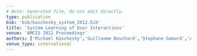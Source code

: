 ```yaml
---
# Note: Generated file, do not edit directly.
type: publication
bib: 'bib/kaschesky_system_2012.bib'
title: 'System Learning of User Interactions'
venue: 'AMCIS 2012 Proceedings'
authors: ['Michael Kaschesky','Guillaume Bouchard','Stephane Gamard','Adrian Gschwend','Patrick Furrer','Reinhard Riedl']
venue_type: international
---
```

